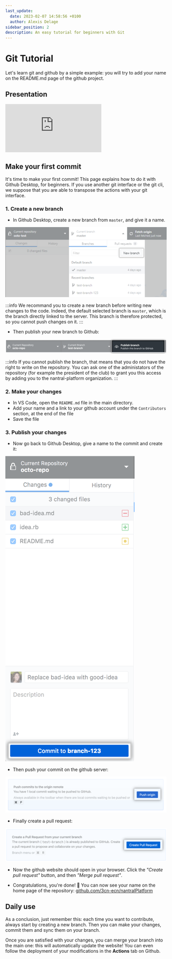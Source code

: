 ```yaml
---
last_update:
  date: 2023-02-07 14:58:56 +0100
  author: Alexis Delage
sidebar_position: 2
description: An easy tutorial for beginners with Git
---
```


# Git Tutorial

Let's learn git and github by a simple example: you will try to add your
name on the README.md page of the github project.

## Presentation

<iframe 
    class="youtube"
    src="https://www.youtube-nocookie.com/embed/hwP7WQkmECE" 
    title="YouTube video player" 
    frameborder="0" 
    allow="accelerometer; autoplay; clipboard-write; encrypted-media; gyroscope; picture-in-picture" 
    allowfullscreen>
</iframe>

## Make your first commit

It's time to make your first commit! This page explains how to do it with Github
Desktop, for beginners. If you use another git interface or the git cli, we
suppose that you are able to transpose the actions with your git interface.

### 1. Create a new branch

* In Github Desktop, create a new branch from `master`, and give it a name.

![Create new branch](./new-branch-button-win.png)

:::info
We recommand you to create a new branch before writing new changes to the code. Indeed, the default selected branch
is `master`, which is the branch directly linked to the server. This branch is therefore protected, so you cannot
push changes on it.
:::

* Then publish your new branch to Github:

![Publish a branch](./publish-branch-button.png)

:::info
If you cannot publish the branch, that means that you do not have the right to write on the repository.
You can ask one of the administators of the repository (for example the president of the club) to grant you 
this access by adding you to the nantral-platform organization.
:::

### 2. Make your changes

* In VS Code, open the `README.md` file in the main directory.
* Add your name and a link to your github account under the `Contributors` section, at the end of the file
* Save the file

### 3. Publish your changes

* Now go back to Github Desktop, give a name to the commit and create it:

![Create commit](./commit-button.png)

* Then push your commit on the github server:

![Push a commit](./push-origin-button.png)

* Finally create a pull request:

![Create pull request](./create-pull-request.png)

* Now the github website should open in your browser. Click the *"Create pull request"* button, and then 
*"Merge pull request"*.

* Congratulations, you're done! 🥳 You can now see your name on the home page of the repository: 
    [github.com/3cn-ecn/nantralPlatform](https://github.com/3cn-ecn/nantralPlatform)


## Daily use

As a conclusion, just remember this: each time you want to contribute,
always start by creating a new branch. Then you can make your changes,
commit them and sync them on your branch.

Once you are satisfied with your changes, you can merge your branch into
the main one: this will automatically update the website! You can even follow
the deployment of your modifications in the **Actions** tab on Github.